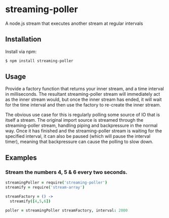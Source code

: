 # streaming-poller

A node.js stream that executes another stream at regular intervals

## Installation

Install via npm:

```bash
$ npm install streaming-poller
```

## Usage

Provide a factory function that returns your inner stream, and a time interval in milliseconds. The resultant
streaming-poller stream will immediately act as the inner stream would, but once the inner stream has ended,
it will wait for the time interval and then use the factory to re-create the inner stream.

The obvious use case for this is regularly polling some source of IO that is itself a stream. The original import
source is streamed through the streaming-poller stream, handling piping and backpressure in the normal way. Once
it has finished and the streaming-poller stream is waiting for the specified interval, it can also be paused
(which will pause the interval timer), meaning that backpressure can cause the polling to slow down.

## Examples

### Stream the numbers 4, 5 & 6 every two seconds.

```coffeescript
streamingPoller = require('streaming-poller')
streamify = require('stream-array')

streamFactory = () ->
  streamify([4,5,6])

poller = streamingPoller streamFactory, interval: 2000
```
